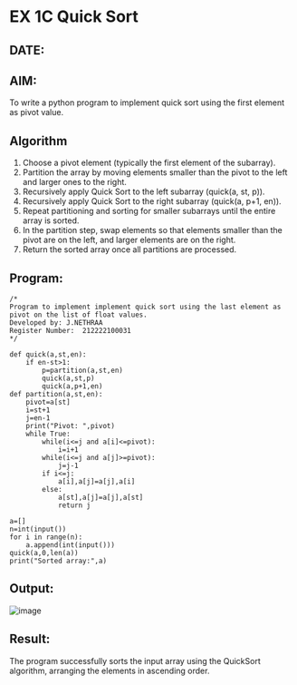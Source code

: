 # EX 1C Quick Sort
## DATE:
## AIM:
To write a python program to implement quick sort using the first element as pivot value.

## Algorithm
1. Choose a pivot element (typically the first element of the subarray).
2. Partition the array by moving elements smaller than the pivot to the left and larger ones to the right.
3. Recursively apply Quick Sort to the left subarray (quick(a, st, p)).
4. Recursively apply Quick Sort to the right subarray (quick(a, p+1, en)).
5. Repeat partitioning and sorting for smaller subarrays until the entire array is sorted.
6. In the partition step, swap elements so that elements smaller than the pivot are on the left, and larger elements are on the right.
7. Return the sorted array once all partitions are processed.


## Program:
```
/*
Program to implement implement quick sort using the last element as pivot on the list of float values.
Developed by: J.NETHRAA
Register Number:  212222100031
*/

def quick(a,st,en):
    if en-st>1:
        p=partition(a,st,en)
        quick(a,st,p)
        quick(a,p+1,en)
def partition(a,st,en):
    pivot=a[st]
    i=st+1
    j=en-1
    print("Pivot: ",pivot)
    while True:
        while(i<=j and a[i]<=pivot):
            i=i+1
        while(i<=j and a[j]>=pivot):
            j=j-1
        if i<=j:
            a[i],a[j]=a[j],a[i]
        else:
            a[st],a[j]=a[j],a[st]
            return j

a=[]
n=int(input())
for i in range(n):
    a.append(int(input()))
quick(a,0,len(a))
print("Sorted array:",a)

```

## Output:

![image](https://github.com/user-attachments/assets/04041b6c-24bd-42d2-9c85-d5526da27023)


## Result:
The program successfully sorts the input array using the QuickSort algorithm, arranging the elements in ascending order.
